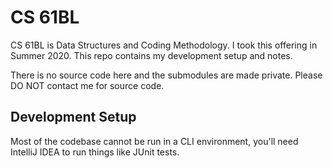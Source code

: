 # CS 61BL

CS 61BL is Data Structures and Coding Methodology. I took this offering in Summer 2020. This repo contains my development setup and notes.

There is no source code here and the submodules are made private. Please DO NOT contact me for source code.

## Development Setup

Most of the codebase cannot be run in a CLI environment, you'll need IntelliJ IDEA to run things like JUnit tests.
